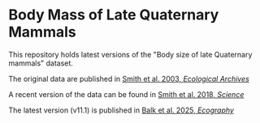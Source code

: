 # Body Mass of Late Quaternary Mammals

This repository holds latest versions of the "Body size of late Quaternary mammals" dataset.

The original data are published in [Smith et al. 2003, _Ecological Archives_](https://doi.org/10.1890/02-9003)

A recent version of the data can be found in [Smith et al. 2018, _Science_](https://doi.org/10.1126/science.aao5987)

The latest version (v11.1) is published in [Balk et al. 2025, _Ecography_](https://doi.org/10.1002/ecog.07966)
